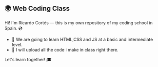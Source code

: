 ## 🌍 Web Coding Class

Hi! I'm Ricardo Cortés — this is my own repository of my coding school in Spain. 💿

- 🌱 We are going to learn HTML,CSS and JS at a basic and intermediate level.
- 💎 I will upload all the code i make in class right there.

Let's learn together! 🎓
